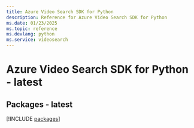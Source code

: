 ```yaml
---
title: Azure Video Search SDK for Python
description: Reference for Azure Video Search SDK for Python
ms.date: 01/23/2025
ms.topic: reference
ms.devlang: python
ms.service: videosearch
---
```

# Azure Video Search SDK for Python - latest
## Packages - latest
[!INCLUDE [packages](video-search-index.md)]